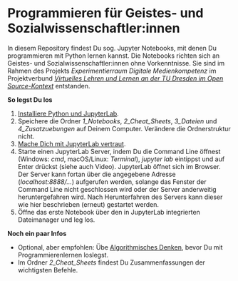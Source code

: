 # Programmieren für Geistes- und Sozialwissenschaftler:innen

In diesem Repository findest Du sog. Jupyter Notebooks, mit denen Du programmieren mit Python lernen kannst. Die Notebooks richten sich an Geistes- und Sozialwissenschaftler:innen ohne Vorkenntnisse. Sie sind im Rahmen des Projekts *Experimentierraum Digitale Medienkompetenz* im Projektverbund [*Virtuelles Lehren und Lernen an der TU Dresden im Open Source-Kontext*](https://tu-dresden.de/gsw/virtuos) entstanden.

**So legst Du los**

1. [Installiere Python und JupyterLab](https://youtu.be/7kc7IjJ731g).
2. Speichere die Ordner *1_Notebooks*, *2_Cheat_Sheets*, *3_Dateien* und *4_Zusatzuebungen* auf Deinem Computer. Verändere die Ordnerstruktur nicht.
3. [Mache Dich mit JupyterLab vertraut](https://youtu.be/89L5voKplA4).
4. Starte einen JupyterLab Server, indem Du die Command Line öffnest (Windows: *cmd*, macOS/Linux: *Terminal*), *jupyter lab* eintippst und auf Enter drückst (siehe auch Video). JupyterLab öffnet sich im Browser. Der Server kann fortan über die angegebene Adresse (*localhost:8888/...*) aufgerufen werden, solange das Fenster der Command Line nicht geschlossen wird oder der Server anderweitig heruntergefahren wird. Nach Herunterfahren des Servers kann dieser wie hier beschrieben (erneut) gestartet werden. 
5. Öffne das erste Notebook über den in JupyterLab integrierten Dateimanager und leg los.

**Noch ein paar Infos**

- Optional, aber empfohlen: Übe [Algorithmisches Denken](https://youtu.be/L_qV6G1WKoQ), bevor Du mit Programmierenlernen loslegst.
- Im Ordner *2_Cheat_Sheets* findest Du Zusammenfassungen der wichtigsten Befehle.
